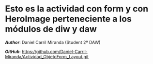 # Esto es la actividad con form y con HeroImage perteneciente a los módulos de diw y daw

***Author***: Daniel Carril Miranda (Student 2º DAW)

***GitHub***: https://github.com/Daniel-Carril-Miranda/Actividad_ObjetoForm_Layout.git